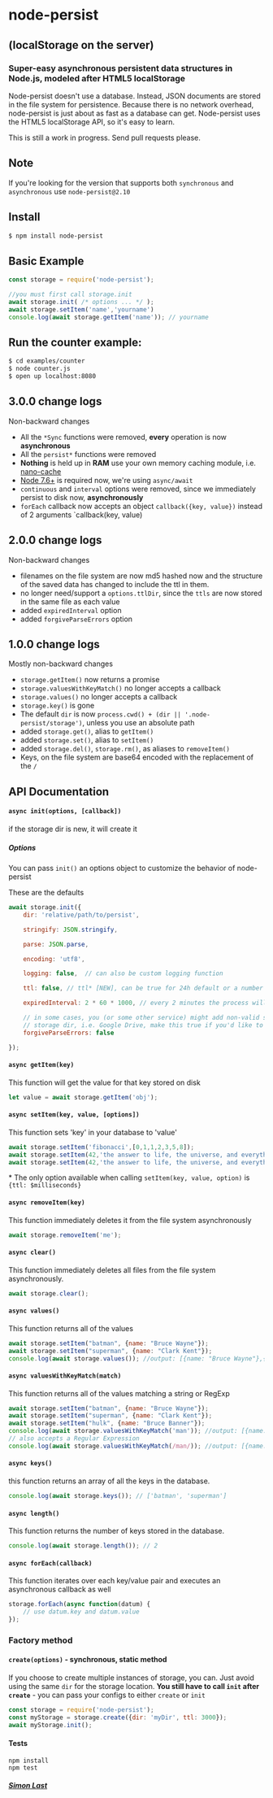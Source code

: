 # node-persist
## (localStorage on the server)

### Super-easy asynchronous persistent data structures in Node.js, modeled after HTML5 localStorage
Node-persist doesn't use a database. Instead, JSON documents are stored in the file system for persistence. Because there is no network overhead, node-persist is just about as fast as a database can get. Node-persist uses the HTML5 localStorage API, so it's easy to learn.

This is still a work in progress. Send pull requests please.
## Note
If you're looking for the version that supports both `synchronous` and `asynchronous` use `node-persist@2.10`

## Install

```sh
$ npm install node-persist
```

## Basic Example

```js
const storage = require('node-persist');

//you must first call storage.init
await storage.init( /* options ... */ );
await storage.setItem('name','yourname')
console.log(await storage.getItem('name')); // yourname
```

## Run the counter example:

```sh
$ cd examples/counter
$ node counter.js
$ open up localhost:8080
```

## 3.0.0 change logs

Non-backward changes

* All the `*Sync` functions were removed, __every__ operation is now __asynchronous__
* All the `persist*` functions were removed
* __Nothing__ is held up in __RAM__ use your own memory caching module, i.e. [nano-cache](https://github.com/akhoury/nano-cache)
* [Node 7.6+](https://stackoverflow.com/a/41757243/493756) is required now, we're using `async/await`
* `continuous` and `interval` options were removed, since we immediately persist to disk now, __asynchronously__
* `forEach` callback now accepts an object `callback({key, value})` instead of 2 arguments `callback(key, value)

## 2.0.0 change logs

Non-backward changes

* filenames on the file system are now md5 hashed now and the structure of the saved data has changed to include the ttl in them.
* no longer need/support a `options.ttlDir`, since the `ttls` are now stored in the same file as each value
* added `expiredInterval` option
* added `forgiveParseErrors` option

## 1.0.0 change logs

Mostly non-backward changes

* `storage.getItem()` now returns a promise
* `storage.valuesWithKeyMatch()` no longer accepts a callback
* `storage.values()` no longer accepts a callback
* `storage.key()` is gone
* The default `dir` is now `process.cwd() + (dir || '.node-persist/storage')`, unless you use an absolute path
* added `storage.get()`, alias to `getItem()`
* added `storage.set()`, alias to `setItem()`
* added `storage.del()`, `storage.rm()`, as aliases to `removeItem()`
* Keys, on the file system are base64 encoded with the replacement of the `/`

## API Documentation

#### `async init(options, [callback])`
if the storage dir is new, it will create it
##### Options
You can pass `init()` an options object to customize the behavior of node-persist

These are the defaults
```js
await storage.init({
	dir: 'relative/path/to/persist',

	stringify: JSON.stringify,

	parse: JSON.parse,

	encoding: 'utf8',

	logging: false,  // can also be custom logging function

	ttl: false, // ttl* [NEW], can be true for 24h default or a number in MILLISECONDS

	expiredInterval: 2 * 60 * 1000, // every 2 minutes the process will clean-up the expired cache

    // in some cases, you (or some other service) might add non-valid storage files to your
    // storage dir, i.e. Google Drive, make this true if you'd like to ignore these files and not throw an error
    forgiveParseErrors: false

});

```
#### `async getItem(key)`
This function will get the value for that key stored on disk

```js
let value = await storage.getItem('obj');
```

#### `async setItem(key, value, [options])`
This function sets 'key' in your database to 'value'

```js
await storage.setItem('fibonacci',[0,1,1,2,3,5,8]);
await storage.setItem(42,'the answer to life, the universe, and everything.');
await storage.setItem(42,'the answer to life, the universe, and everything.', {ttl: 1000*60 /* 1 min */ });
```
\* The only option available when calling `setItem(key, value, option)` is `{ttl: $milliseconds}`

#### `async removeItem(key)`
This function immediately deletes it from the file system asynchronously

```js
await storage.removeItem('me');
```

#### `async clear()`
This function immediately deletes all files from the file system asynchronously.

```js
await storage.clear();
```

#### `async values()`
This function returns all of the values

```js
await storage.setItem("batman", {name: "Bruce Wayne"});
await storage.setItem("superman", {name: "Clark Kent"});
console.log(await storage.values()); //output: [{name: "Bruce Wayne"},{name: "Clark Kent"}]
```
#### `async valuesWithKeyMatch(match)`
This function returns all of the values matching a string or RegExp
```js
await storage.setItem("batman", {name: "Bruce Wayne"});
await storage.setItem("superman", {name: "Clark Kent"});
await storage.setItem("hulk", {name: "Bruce Banner"});
console.log(await storage.valuesWithKeyMatch('man')); //output: [{name: "Bruce Wayne"},{name: "Clark Kent"}]
// also accepts a Regular Expression
console.log(await storage.valuesWithKeyMatch(/man/)); //output: [{name: "Bruce Wayne"},{name: "Clark Kent"}]
```
#### `async keys()`
this function returns an array of all the keys in the database.
```js
console.log(await storage.keys()); // ['batman', 'superman']
```
#### `async length()`
This function returns the number of keys stored in the database.
```js
console.log(await storage.length()); // 2
```
#### `async forEach(callback)`
This function iterates over each key/value pair and executes an asynchronous callback as well

```javascript
storage.forEach(async function(datum) {
	// use datum.key and datum.value
});
```
### Factory method

#### `create(options)` - synchronous, static method

If you choose to create multiple instances of storage, you can. Just avoid using the same `dir` for the storage location.
__You still have to call `init` after `create`__ - you can pass your configs to either `create` or `init`

```javascript
const storage = require('node-persist');
const myStorage = storage.create({dir: 'myDir', ttl: 3000});
await myStorage.init();
```

#### Tests

```
npm install
npm test
```

##### [Simon Last](http://simonlast.org)

